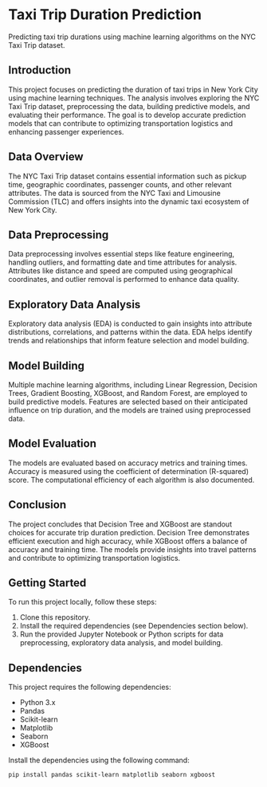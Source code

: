 # Taxi Trip Duration Prediction

Predicting taxi trip durations using machine learning algorithms on the NYC Taxi Trip dataset.

## Introduction

This project focuses on predicting the duration of taxi trips in New York City using machine learning techniques. The analysis involves exploring the NYC Taxi Trip dataset, preprocessing the data, building predictive models, and evaluating their performance. The goal is to develop accurate prediction models that can contribute to optimizing transportation logistics and enhancing passenger experiences.

## Data Overview

The NYC Taxi Trip dataset contains essential information such as pickup time, geographic coordinates, passenger counts, and other relevant attributes. The data is sourced from the NYC Taxi and Limousine Commission (TLC) and offers insights into the dynamic taxi ecosystem of New York City.

## Data Preprocessing

Data preprocessing involves essential steps like feature engineering, handling outliers, and formatting date and time attributes for analysis. Attributes like distance and speed are computed using geographical coordinates, and outlier removal is performed to enhance data quality.

## Exploratory Data Analysis

Exploratory data analysis (EDA) is conducted to gain insights into attribute distributions, correlations, and patterns within the data. EDA helps identify trends and relationships that inform feature selection and model building.

## Model Building

Multiple machine learning algorithms, including Linear Regression, Decision Trees, Gradient Boosting, XGBoost, and Random Forest, are employed to build predictive models. Features are selected based on their anticipated influence on trip duration, and the models are trained using preprocessed data.

## Model Evaluation

The models are evaluated based on accuracy metrics and training times. Accuracy is measured using the coefficient of determination (R-squared) score. The computational efficiency of each algorithm is also documented.

## Conclusion

The project concludes that Decision Tree and XGBoost are standout choices for accurate trip duration prediction. Decision Tree demonstrates efficient execution and high accuracy, while XGBoost offers a balance of accuracy and training time. The models provide insights into travel patterns and contribute to optimizing transportation logistics.

## Getting Started

To run this project locally, follow these steps:

1. Clone this repository.
2. Install the required dependencies (see Dependencies section below).
3. Run the provided Jupyter Notebook or Python scripts for data preprocessing, exploratory data analysis, and model building.

## Dependencies

This project requires the following dependencies:

- Python 3.x
- Pandas
- Scikit-learn
- Matplotlib
- Seaborn
- XGBoost

Install the dependencies using the following command:

```bash
pip install pandas scikit-learn matplotlib seaborn xgboost
